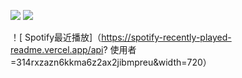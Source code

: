 ![]( https://github.com/OMD0118/stats/blob/master/generated/overview.svg#gh-dark-mode-only)
![]( https://github.com/OMD0118/stats/blob/master/generated/languages.svg#gh-dark-mode-only)

！[ Spotify最近播放]（https://spotify-recently-played-readme.vercel.app/api? 使用者=314rxzazn6kkma6z2ax2jibmpreu&width=720）
